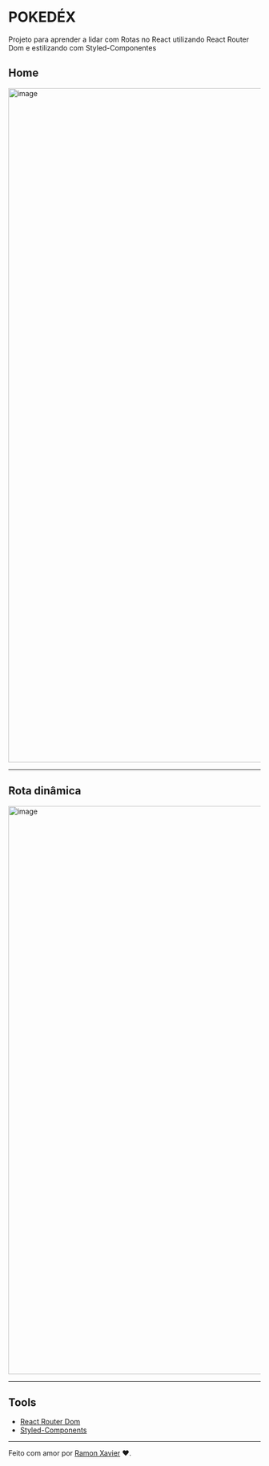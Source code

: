 # POKEDÉX

Projeto para aprender a lidar com Rotas no React utilizando React Router Dom e estilizando com Styled-Componentes

## Home

<img width="1346" alt="image" src="https://user-images.githubusercontent.com/38158476/185625118-481a34c9-7825-4926-9807-9e462c698872.png">

<hr/>

## Rota dinâmica
<img width="1134" alt="image" src="https://user-images.githubusercontent.com/38158476/185625270-f84366ac-5292-40fc-b8b1-34a72b579ad6.png">

<hr/>

## Tools

- [React Router Dom](https://reactrouter.com/)
- [Styled-Components](https://styled-components.com/)
  
<hr/>

Feito com amor por [Ramon Xavier](github.com/ramonxm) ❤️.
